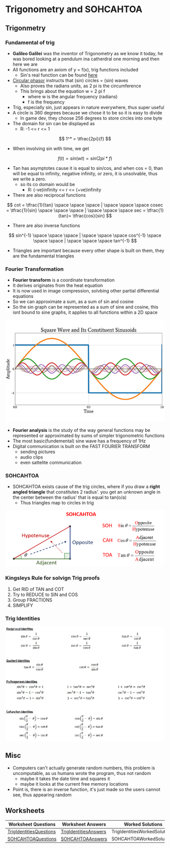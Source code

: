 # Trigonometry and SOHCAHTOA

## Trigonmetry

### Fundamental of trig

* **Galileo Galilei** was the inventor of Trigonometry as we know it today, he was bored looking at a pendulum ina catherdral one morning and then here we are
* All functions are an axiom of y = f(x), trig functions included
  * Sin's real function can be found [here](https://mathworld.wolfram.com/Sine.html)
* [Circular phasor](https://www.youtube.com/watch?v=a\_zReGTxdlQ) instructs that (sin) circles = (sin) waves
  * Also proves the radians units, as 2 pi is the circumference
  * This brings about the equation w = 2 pi f
    * where w is the angular frequency (radians)
    * f is the frequency
* Trig, especially sin, just appears in nature everywhere, thus super useful&#x20;
* A circle is 360 degrees because we chose it to be so it is easy to divide
  * In game dev, they choose 256 degrees to store circles into one byte
* The  domain for sin can be displayed as
  * R: -1 <= r <= 1

$$
1^* =  \tfrac{2pi}{f}
$$

* When involving sin with time, we get&#x20;

$$
f(t) = sin(wt) = sin(2pi*f)
$$

* Tan has asymptotes cause it is equal to sin/cos, and when cos = 0, than will be equal to infinity, negative infinity, or zero, it is unsolvable, thus we write a zero.
  * so its co domain would be
    * R: (-ve)infinity <= r <= (+ve)infinity&#x20;
* There are also reciprocal functions

$$
cot =  \tfrac{1}{tan} \space \space \space | \space \space \space cosec =  \tfrac{1}{sin} \space \space \space | \space \space \space sec =  \tfrac{1}{tan}= \tfrac{cos}{sin}
$$

* There are also inverse functions

$$
sin^{-1} \space \space \space | \space \space \space cos^{-1} \space \space \space | \space \space \space tan^{-1}
$$

* Triangles are important because every other shape is built on them, they are the fundamental triangles

### **Fourier Transformation**

* **Fourier transform** is a coordinate transformation
* It derives originates from the heat equation
* It is now used in image compression, solvbing other partial differential equations
* So we can approximate a sum, as a sum of sin and cosine
* So the sin graph can be represented as a sum of sine and cosine, this isnt bound to sine graphs, it applies to all functions within a 2D space

![](../../../../../.gitbook/assets/image.png)

* **Fourier analysis** is the study of the way general functions may be represented or approximated by sums of simpler trigonometric functions
* The most basic(fundemental) sine wave has a frequency of 1Hz
* Digital communication is built on the FAST FOURIER TRANSFORM
  * sending pictures
  * audio clips
  * even sattelite communication

### SOHCAHTOA

* SOHCAHTOA exists cause of the trig circles, where if you draw a **right angled triangle** that constitutes 2 radius'. you get an unknown angle in the center between the radius' that is equal to tan(o/a)
  * Thus triangles map to circles in trig

![](<../../../../../.gitbook/assets/image (2).png>)

### Kingsleys Rule for solvign Trig proofs

1. Get RID of TAN and COT
2. Try to REDUCE to SIN and COS
3. Group FRACTIONS
4. SIMPLIFY

### Trig Identities

![](<../../../../../.gitbook/assets/image (7).png>)

## Misc

* Computers can't actually generate random numbers, this problem is uncomputable, as us humans wrote the program, thus not random
  * maybe it takes the date time and squares it
  * maybe it looks at the current free memory locations
* Point is, there is an inverse function, it's just made so the users cannot see, thus appearing random

## Worksheets

| Worksheet Questions                                                                                                                                       | Worksheet Answers                                                                                                                                       | Worked Solutions              |
| --------------------------------------------------------------------------------------------------------------------------------------------------------- | ------------------------------------------------------------------------------------------------------------------------------------------------------- | ----------------------------- |
| [TrigIdentitiesQuestions](https://github.com/AdnanTech/maths-for-computing-worksheets/blob/master/trigonometry-and-sohcahtoa/TrigIdentitiesQuestions.pdf) | [TrigIdentitiesAnswers](https://github.com/AdnanTech/maths-for-computing-worksheets/blob/master/trigonometry-and-sohcahtoa/TrigIdentitiesAnswers.pdf)   | TrigIdentitiesWorkedSolutions |
| [SOHCAHTOAQuestions](https://github.com/AdnanTech/maths-for-computing-worksheets/blob/master/trigonometry-and-sohcahtoa/SOHCAHTOAQuestionsandAnswers.pdf) | [SOHCAHTOAAnswers](https://github.com/AdnanTech/maths-for-computing-worksheets/blob/master/trigonometry-and-sohcahtoa/SOHCAHTOAQuestionsandAnswers.pdf) | SOHCAHTOAWorkedSolutions      |

